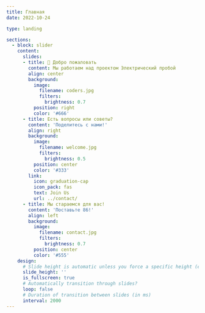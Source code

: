 ```yaml
---
title: Главная
date: 2022-10-24

type: landing

sections:
  - block: slider
    content:
      slides:
      - title: 👋 Добро пожаловать
        content: Мы работаем над проектом Электрический пробой
        align: center
        background:
          image:
            filename: coders.jpg
            filters:
              brightness: 0.7
          position: right
          color: '#666'
      - title: Есть вопросы или советы?
        content: 'Поделитесь с нами!'
        align: right
        background:
          image:
            filename: welcome.jpg
            filters:
              brightness: 0.5
          position: center
          color: '#333'
        link:
          icon: graduation-cap
          icon_pack: fas
          text: Join Us
          url: ../contact/
      - title: Мы стараемся для вас!
        content: 'Поставьте 86!'
        align: left
        background:
          image:
            filename: contact.jpg
            filters:
              brightness: 0.7
          position: center
          color: '#555'
    design:
      # Slide height is automatic unless you force a specific height (e.g. '400px')
      slide_height: ''
      is_fullscreen: true
      # Automatically transition through slides?
      loop: false
      # Duration of transition between slides (in ms)
      interval: 2000
---
```

